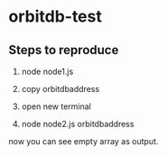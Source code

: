 # orbitdb-test

## Steps to reproduce

1. node node1.js
   
2. copy orbitdbaddress
   
3. open new terminal
   
4. node node2.js orbitdbaddress

now you can see empty array as output.




